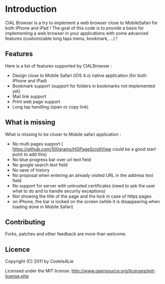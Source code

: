 Introduction
=========================
CIAL Browser is a try to implement a web browser close to MobileSafari for both iPhone and iPad !
The goal of this code is to provide a basis for implementing a web browser in your applications with some advanced features (customizable long taps menu, bookmark, …) !

Features
-------------------------

Here is a list of features supported by CIALBrowser :

- Design close to Mobile Safari (iOS 4.x) native application (for both iPhone and iPad)
- Bookmark support (support for folders in bookmarks not implemented yet)
- Mail link support
- Print web page support
- Long tap handling (open or copy link)

What is missing
-------------------------

What is missing to be closer to Mobile safari application :

- No multi pages support ( https://github.com/100grams/HGPageScrollView could be a good start point to add this)
- No blue progress bar over url text field
- No google search text field
- No save of history
- No proposal when entering an already visited URL in the address text field
- No support for server with untrusted certificates (need to ask the user what to do and to handle security exceptions)
- Not showing the title of the page and the lock in case of https pages
- on iPhone, the bar is locked on the screen (while it is disappearing when loading done in Mobile Safari)

Contributing
-------------------------

Forks, patches and other feedback are more than welcome.

Licence
-------------------------
Copyright (C) 2011 by CodeIsALie

Licensed under the MIT license: http://www.opensource.org/licenses/mit-license.php
